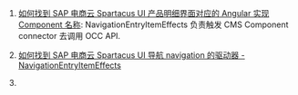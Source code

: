 001. [如何找到 SAP 电商云 Spartacus UI 产品明细界面对应的 Angular 实现 Component 名称](): NavigationEntryItemEffects 负责触发 CMS Component connector 去调用 OCC API.

002. [如何找到 SAP 电商云 Spartacus UI 导航 navigation 的驱动器 - NavigationEntryItemEffects](https://jerry.blog.csdn.net/article/details/120862895)

003. 